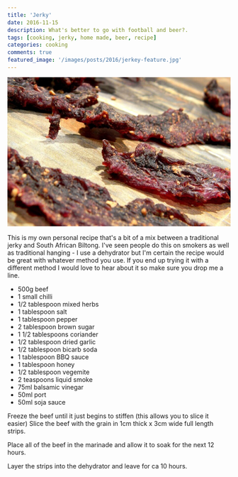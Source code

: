 ```yaml
---
title: 'Jerky'
date: 2016-11-15
description: What's better to go with football and beer?.
tags: [cooking, jerky, home made, beer, recipe]
categories: cooking
comments: true
featured_image: '/images/posts/2016/jerkey-feature.jpg'
---
```


![](/images/posts/2016/jerkey.jpg)

This is my own personal recipe that's a bit of a mix between a traditional jerky and South African Biltong. I've seen people do this on smokers as well as traditional hanging - I use a dehydrator but I'm certain the recipe would be great with whatever method you use. If you end up trying it with a different method I would love to hear about it so make sure you drop me a line.

* 500g beef
* 1 small chilli
* 1/2 tablespoon mixed herbs
* 1 tablespoon salt
* 1 tablespoon pepper
* 2 tablespoon brown sugar
* 1 1/2 tablespoons coriander
* 1/2 tablespoon dried garlic
* 1/2 tablespoon bicarb soda
* 1 tablespoon BBQ sauce
* 1 tablespoon honey
* 1/2 tablespoon vegemite
* 2 teaspoons liquid smoke
* 75ml balsamic vinegar
* 50ml port
* 50ml soja sauce

Freeze the beef until it just begins to stiffen (this allows you to slice it easier) Slice the beef with the grain in 1cm thick x 3cm wide full length strips.

Place all of the beef in the marinade and allow it to soak for the next 12 hours.

Layer the strips into the dehydrator and leave for ca 10 hours.